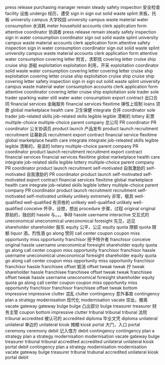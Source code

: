 press release
purchasing manager
remain steady 
safety inspection 安全检查
facility 设施
undergo 经历，遭受
sign in
sign out 
solid waste 
splint 夹板，托板
university campus 大学校园
university campus 
waste material 
water consumption 水消耗
meter 
household
accounts clerk
application form 
attentive 
coordinator 协调者
press release
remain steady
safety inspection
sign in
water consumption
coordinator 
sign out
solid waste
splint
university campus 
waste material 
accounts clerk
application form
attentive
safety inspection 
sign in
water consumption
coordinator
sign out
solid waste
splint
university campus
waste material 
accounts clerk
application form
attentive
water consumption
covering letter 附言，求职信
covering letter
cruise ship 
cruise ship 游艇
exploitation 
exploitation 利用，开采
exploitation 
coordinator
solid waste
water consumption 
covering letter 
covering letter
cruise ship
exploitation 
covering letter
cruise ship
exploitation 
cruise ship
cruise ship
covering letter
safety inspection 
sign in
sign out
solid waste 
splint 
university campus
waste material 
water consumption 
accounts clerk
application form 
attentive 
coordinator
covering letter
cruise ship
exploitation 
sole trader 
sole trader
sparking water
still water 
water consumptioin 
export contract 出口合同
financial services 金融服务
financial services 
flexitime 弹性上班制
loans 贷款
global marketplace
health care 卫生保健
integrate 合并
coordinator 
sole trader 
job-related skills
job-related skills
legible 
legible 清晰的
lottery 彩票
multiple-choice 
multiple-choice 
parent company 总公司 
PR coordinator 
PR coordinator  公关协调员
product launch 产品发布
product launch 
recruitment 
recruitment 征募新兵
recruitment 
export contract 
financial service 
flexitime 
global marketplace
health care 
integrate 
integrate 
job-releated skills
legible 
legible 清晰的，易读的
lottery 
multiple-choice 
parent company 
PR coordinator 
product launch 
recruitment 
recruitment 
export contract 
financial services 
financial services
flexitime 
global marketplace 
health care 
integrate 
job-related skills
legible 
lottery 
multiple-choice 
parent company 
PR coordinator 
product launch 
recruitment 
self-motivated 自我激励的
self-motivated 自我激励的
PR coordinator 
product launch 
self-motivated 
self-motivated 
export contract 
financial services 
flexitime 
global marketplace 
health care 
integrate 
job-related skills 
legible 
lottery 
multiple-choice 
parent company 
PR coordinator 
product launch 
recruitment 
recruitment 
self-motivated 
self-motivated 
unlikely 
unlikely 
extremely 非常，极其
well-qualified 
well-qualified 有资格的
unlikely 
well-qualified 
unlikely 
well-qualified 
conceive 怀孕，设想，想出
procedure 步骤，过程
original 
original 原始的，独创的
hassle 与。。。争辩
hassle 
username 
interactive 交互式的
uneconomical 
uneconomical 
uneconomical 
foresight 先见，远见
shareholder 
shareholder 股东
equity 公平，公正
equity 
quota 限额
quota 限额
liquor 酒，烈性酒 
go along 赞同
call center 
coupon 
coupon 
miss opportunity 
miss opportunity 
franchisor 授予特许者
franchisor 
conceive 
original
hassle 
username 
uneconomical 
foresight 
shareholder 
equity 
quota 
go along 
call center 
coupon 
miss opportunity 
franchisor 
franchisor 
hassle 
username 
uneconomical 
uneconomical 
foresight 
shareholder 
equity 
quota 
go along 
call center 
coupon 
miss opportunity 
miss opportunity 
franchisor 
franchisor 
hassle 
franchisee 
offset  抵消
offset 
tweak 
tweak 拧
tweak 
shareholder 
hassle 
franchisee 
franchisee 
offset 
tweak 
tweak 
franchisee 
offset 
tweak 
hassle
username
uneconomical
foresight 
shareholder
equity 
quota
go along 
call center
coupon
coupon
miss opportunity 
miss opportunity 
franchisor 
franchisor
franchisee
offset
tweak 
bottom 
impressive
impressive 
clutter 混乱
clutter 
contingency 意外事故
contingency 
plan a strategy 
modernisation 现代化
modernisation 
vacate 空出，撤离
vacate 
gateway 
gateway 
bulge 
bulge 凸出部分
bulge 
treasurer 
treasurer 财务主管
coupon 
bottom 
impressive 
clutter 
tribunal 
tribunal 
tribunal 法院
tribunal 
accredited 被认可的
accredited 
diploma 毕业文凭
diploma 
unilateral 
unilateral 单边的
unilateral 
kiosk 摊棚
kiosk 
portal 大门，入口
portal 
ceremony 
ceremony 
debit 记入借方
debit 
contingency 
contingency 
plan a strategy 
plan a strategy 
modernisation 
modernisation 
vacate 
gateway 
bulge 
treasurer 
tribunal 
tribunal 
accredited 
accredited 
unilateral 
unilateral 
kiosk 
portal 
debit 
contingency 
plan a strategy 
modernisation 
modernisation 
vacate 
gateway 
bulge 
treasurer 
tribunal 
trubunal 
accredited 
unilateral 
kiosk 
portal 
debit 
